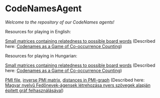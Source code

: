 # CodeNamesAgent
_Welcome to the repository of our CodeNames agents!_


Resources for playing in English:

[Small matrices containing relatedness to possible board words](https://drive.google.com/drive/folders/1AVYr2wyiLTArPE3IcI1-q_eeCz8wOfGc?usp=sharing) (Described here: [Codenames as a Game of Co-occurrence Counting](https://openreview.net/forum?id=BuO4I7FgUbq))



Resources for playing in Hungarian:

[Small matrices containing relatedness to possible board words](https://drive.google.com/drive/folders/1c14wx4tPPqwtehO_EQQa2UArf947Hejc?usp=sharing) (Described here: [Codenames as a Game of Co-occurrence Counting](https://openreview.net/forum?id=BuO4I7FgUbq))

[PMI file](https://drive.google.com/file/d/1UrW5jk8eRyzTHa0JxfoBfiEFJikZ_Owk/view?usp=sharing), [inverse PMI matrix](https://drive.google.com/file/d/1G-8nsspDNBay3Kv2cZJGHuULmCUATmAB/view?usp=sharing), [distances in PMI-graph](https://drive.google.com/file/d/1UrW5jk8eRyzTHa0JxfoBfiEFJikZ_Owk/view?usp=sharing) (Described here: [Magyar nyelvű Fedőnevek-ágensek létrehozása nyers szövegek alapján épített gráf felhasználásával](http://www.inf.u-szeged.hu/~berendg/docs/publ/mszny22_codenames.pdf))
